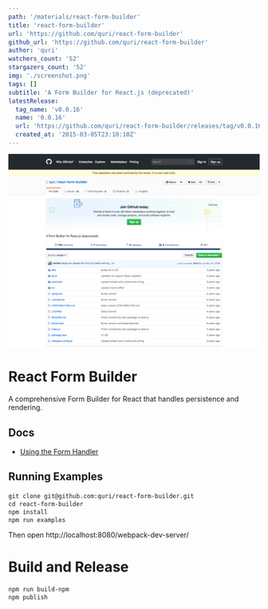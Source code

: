 ```yaml
---
path: '/materials/react-form-builder'
title: 'react-form-builder'
url: 'https://github.com/quri/react-form-builder'
github_url: 'https://github.com/quri/react-form-builder'
author: 'quri'
watchers_count: '52'
stargazers_count: '52'
img: './screenshot.png'
tags: []
subtitle: 'A Form Builder for React.js (deprecated)'
latestRelease:
  tag_name: 'v0.0.16'
  name: '0.0.16'
  url: 'https://github.com/quri/react-form-builder/releases/tag/v0.0.16'
  created_at: '2015-03-05T23:10:10Z'
---
```


![alt text](screenshot.png)

# React Form Builder

A comprehensive Form Builder for React that handles persistence and rendering.

## Docs

 - [Using the Form Handler](/docs/FormHandler.md)

## Running Examples

```shell
git clone git@github.com:quri/react-form-builder.git
cd react-form-builder
npm install
npm run examples
```

Then open http://localhost:8080/webpack-dev-server/

# Build and Release

```shell
npm run build-npm
npm publish
```

        